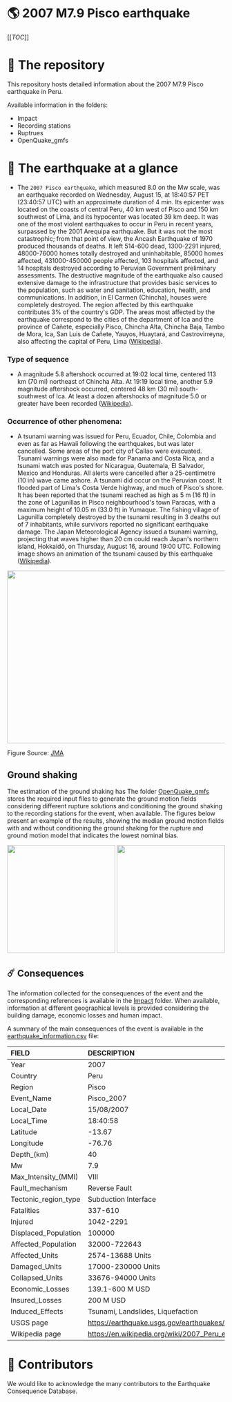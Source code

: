 # 🌎 2007 M7.9 Pisco earthquake
[[_TOC_]]

# 📂 The repository  

This repository hosts detailed information about the 2007 M7.9 Pisco earthquake in Peru.

Available information in the folders:

- Impact
- Recording stations
- Ruptrues
- OpenQuake_gmfs 


# 🚀 The earthquake at a glance
- The `2007 Pisco earthquake`, which measured 8.0 on the Mw scale, was an earthquake recorded on Wednesday, August 15, at 18:40:57 PET (23:40:57 UTC) with an approximate duration of 4 min. Its epicenter was located on the coasts of central Peru, 40 km west of Pisco and 150 km southwest of Lima, and its hypocenter was located 39 km deep. It was one of the most violent earthquakes to occur in Peru in recent years, surpassed by the 2001 Arequipa earthquake. But it was not the most catastrophic; from that point of view, the Ancash Earthquake of 1970 produced thousands of deaths. 
It left 514-600 dead, 1300-2291 injured, 48000-76000 homes totally destroyed and uninhabitable, 85000 homes affected, 431000-450000 people affected, 103 hospitals affected, and 14 hospitals destroyed according to Peruvian Government preliminary assessments. The destructive magnitude of the earthquake also caused extensive damage to the infrastructure that provides basic services to the population, such as water and sanitation, education, health, and communications. In addition, in El Carmen (Chincha), houses were completely destroyed. The region affected by this earthquake contributes 3% of the country's GDP.
The areas most affected by the earthquake correspond to the cities of the department of Ica and the province of Cañete, especially Pisco, Chincha Alta, Chincha Baja, Tambo de Mora, Ica, San Luis de Cañete, Yauyos, Huaytará, and Castrovirreyna, also affecting the capital of Peru, Lima ([Wikipedia](https://en.wikipedia.org/wiki/2007_Peru_earthquake)).


### Type of sequence
- A magnitude 5.8 aftershock occurred at 19:02 local time, centered 113 km (70 mi) northeast of Chincha Alta. At 19:19 local time, another 5.9 magnitude aftershock occurred, centered 48 km (30 mi) south-southwest of Ica. At least a dozen aftershocks of magnitude 5.0 or greater have been recorded ([Wikipedia](https://en.wikipedia.org/wiki/2007_Peru_earthquake)).


### Occurrence of other phenomena:
- A tsunami warning was issued for Peru, Ecuador, Chile, Colombia and even as far as Hawaii following the earthquakes, but was later cancelled. Some areas of the port city of Callao were evacuated. Tsunami warnings were also made for Panama and Costa Rica, and a tsunami watch was posted for Nicaragua, Guatemala, El Salvador, Mexico and Honduras. All alerts were cancelled after a 25-centimetre (10 in) wave came ashore. A tsunami did occur on the Peruvian coast. It flooded part of Lima's Costa Verde highway, and much of Pisco's shore. It has been reported that the tsunami reached as high as 5 m (16 ft) in the zone of Lagunillas in Pisco neighbourhood's town Paracas, with a maximum height of 10.05 m (33.0 ft) in Yumaque. The fishing village of Lagunilla completely destroyed by the tsunami resulting in 3 deaths out of 7 inhabitants, while survivors reported no significant earthquake damage. The Japan Meteorological Agency issued a tsunami warning, projecting that waves higher than 20 cm could reach Japan's northern island, Hokkaidō, on Thursday, August 16, around 19:00 UTC. Following image shows an animation of the tsunami caused by this earthquake ([Wikipedia](https://en.wikipedia.org/wiki/2007_Peru_earthquake)).

<img src="https://www.data.jma.go.jp/svd/eqev/data/tsunami/peru_20070816.gif"  width="550" height="400"> 

Figure Source: [JMA](https://www.data.jma.go.jp/svd/eqev/data/tsunami/generation.html)


## Ground shaking

The estimation of the ground shaking has The folder [OpenQuake_gmfs](./OpenQuake_gmfs/) stores the required input files to generate the ground motion fields considering different rupture solutions and conditioning the ground shaking to the recording stations for the event, when available. The figures below present an example of the results, showing the median ground motion fields with and without conditioning the ground shaking for the rupture and ground motion model that indicates the lowest nominal bias.

<img src="./OpenQuake_gmfs/median_gmf_stations_none.png" height="250">
<img src="./OpenQuake_gmfs/median_gmf_stations_seismic.png" height="250">

## ☄️ Consequences

The information collected for the consequences of the event and the corresponding references is available in the [Impact](./Impact) folder. When available, information at different geographical levels is provided considering the building damage, economic losses and human impact.

A summary of the main consequences of the event is available in the [earthquake_information.csv](./earthquake_information.csv) file:

| FIELD                | DESCRIPTION                                                            |
|:---------------------|:-----------------------------------------------------------------------|
| Year                 | 2007                                                                   |
| Country              | Peru                                                                   |
| Region               | Pisco                                                                  |
| Event_Name           | Pisco_2007                                                             |
| Local_Date           | 15/08/2007                                                             |
| Local_Time           | 18:40:58                                                               |
| Latitude             | -13.67                                                                 |
| Longitude            | -76.76                                                                 |
| Depth_(km)           | 40                                                                     |
| Mw                   | 7.9                                                                    |
| Max_Intensity_(MMI)  | VIII                                                                   |
| Fault_mechanism      | Reverse Fault                                                          |
| Tectonic_region_type | Subduction Interface                                                   |
| Fatalities           | 337-610                                                                |
| Injured              | 1042-2291                                                              |
| Displaced_Population | 100000                                                                 |
| Affected_Population  | 32000-722643                                                           |
| Affected_Units       | 2574-13688 Units                                                       |
| Damaged_Units        | 17000-230000 Units                                                     |
| Collapsed_Units      | 33676-94000 Units                                                      |
| Economic_Losses      | 139.1-600 M USD                                                        |
| Insured_Losses       | 200 M USD                                                              |
| Induced_Effects      | Tsunami, Landslides, Liquefaction                                      |
| USGS page            | https://earthquake.usgs.gov/earthquakes/eventpage/usp000fjta/executive |
| Wikipedia page       | https://en.wikipedia.org/wiki/2007_Peru_earthquake                     |


# 🌟 Contributors 

We would like to acknowledge the many contributors to the Earthquake Consequence Database.
